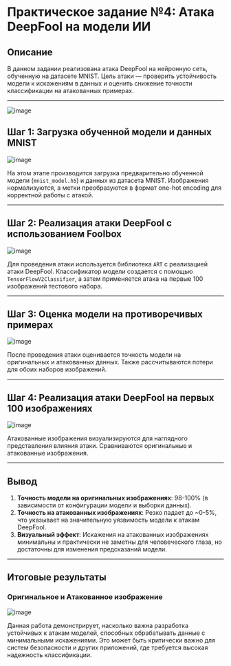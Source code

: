 # Практическое задание №4: Атака DeepFool на модели ИИ

## Описание
В данном задании реализована атака DeepFool на нейронную сеть, обученную на датасете MNIST. Цель атаки — проверить устойчивость модели к искажениям в данных и оценить снижение точности классификации на атакованных примерах.

---

![image](https://github.com/user-attachments/assets/7703b3fe-e89b-4ab9-ac81-2447a66ab102)

## Шаг 1: Загрузка обученной модели и данных MNIST

![image](https://github.com/user-attachments/assets/00e2f6c0-7619-4558-9e2f-493864dd2818)

На этом этапе производится загрузка предварительно обученной модели (`mnist_model.h5`) и данных из датасета MNIST. Изображения нормализуются, а метки преобразуются в формат one-hot encoding для корректной работы с атакой.

---

## Шаг 2: Реализация атаки DeepFool с использованием Foolbox

![image](https://github.com/user-attachments/assets/83663fef-a9bb-4dfe-aaa4-8ec2397f5dc2)


Для проведения атаки используется библиотека `ART` с реализацией атаки DeepFool. Классификатор модели создается с помощью `TensorFlowV2Classifier`, а затем применяется атака на первые 100 изображений тестового набора.

---

## Шаг 3: Оценка модели на противоречивых примерах

![image](https://github.com/user-attachments/assets/c83a5655-85b8-4bfe-88c3-9396d385d642)

После проведения атаки оценивается точность модели на оригинальных и атакованных данных. Также рассчитываются потери для обоих наборов изображений.

---

## Шаг 4: Реализация атаки DeepFool на первых 100 изображениях

![image](https://github.com/user-attachments/assets/9a4aee87-5950-4149-8eaf-f9d31a9b9f56)

Атакованные изображения визуализируются для наглядного представления влияния атаки. Сравниваются оригинальные и атакованные изображения.

---

## Вывод

1. **Точность модели на оригинальных изображениях**: 98-100% (в зависимости от конфигурации модели и выборки данных).
2. **Точность на атакованных изображениях**: Резко падает до ~0-5%, что указывает на значительную уязвимость модели к атакам DeepFool.
3. **Визуальный эффект**: Искажения на атакованных изображениях минимальны и практически не заметны для человеческого глаза, но достаточны для изменения предсказаний модели.

---

## Итоговые результаты

### Оригинальное и Атакованное изображение

![image](https://github.com/user-attachments/assets/99884eb8-8a81-41c4-be80-48b5d0a7047b)

Данная работа демонстрирует, насколько важна разработка устойчивых к атакам моделей, способных обрабатывать данные с минимальными искажениями. Это может быть критически важно для систем безопасности и других приложений, где требуется высокая надежность классификации.
